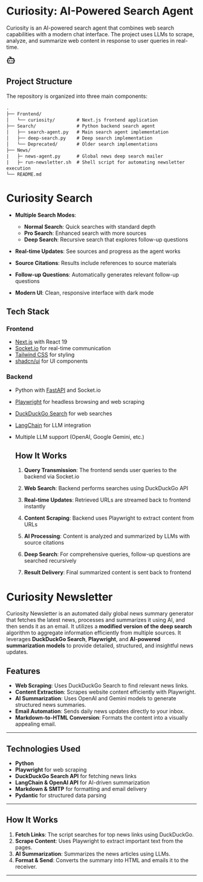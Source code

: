 # Curiosity: AI-Powered Search Agent

Curiosity is an AI-powered search agent that combines web search capabilities with a modern chat interface. The project uses LLMs to scrape, analyze, and summarize web content in response to user queries in real-time.

![Curiosity Bot](Frontend/curiosity/public/assets/bot.png)

## Project Structure

The repository is organized into three main components:

```
.
├── Frontend/
│   └── curiosity/        # Next.js frontend application
├── Search/               # Python backend search agent
│   ├── search-agent.py   # Main search agent implementation
│   ├── deep-search.py    # Deep search implementation
│   └── Deprecated/       # Older search implementations
├── News/
|   ├─ news-agent.py      # Global news deep search mailer
|   ├─ run-newsletter.sh  # Shell script for automating newsletter execution
└── README.md
```

# Curiosity Search

- **Multiple Search Modes**:

  - **Normal Search**: Quick searches with standard depth
  - **Pro Search**: Enhanced search with more sources
  - **Deep Search**: Recursive search that explores follow-up questions

- **Real-time Updates**: See sources and progress as the agent works
- **Source Citations**: Results include references to source materials
- **Follow-up Questions**: Automatically generates relevant follow-up questions
- **Modern UI**: Clean, responsive interface with dark mode

## Tech Stack

### Frontend

- [Next.js](https://nextjs.org/) with React 19
- [Socket.io](https://socket.io/) for real-time communication
- [Tailwind CSS](https://tailwindcss.com/) for styling
- [shadcn/ui](https://ui.shadcn.com/) for UI components

### Backend

- Python with [FastAPI](https://fastapi.tiangolo.com/) and Socket.io
- [Playwright](https://playwright.dev/) for headless browsing and web scraping
- [DuckDuckGo Search](https://github.com/deedy5/duckduckgo_search) for web searches
- [LangChain](https://langchain.readthedocs.io/) for LLM integration
- Multiple LLM support (OpenAI, Google Gemini, etc.)

  ## How It Works

  1.  **Query Transmission**: The frontend sends user queries to the backend via Socket.io

  2.  **Web Search**: Backend performs searches using DuckDuckGo API

  3.  **Real-time Updates**: Retrieved URLs are streamed back to frontend instantly

  4.  **Content Scraping**: Backend uses Playwright to extract content from URLs

  5.  **AI Processing**: Content is analyzed and summarized by LLMs with source citations

  6.  **Deep Search**: For comprehensive queries, follow-up questions are searched recursively

  7.  **Result Delivery**: Final summarized content is sent back to frontend

# Curiosity Newsletter

Curiosity Newsletter is an automated daily global news summary generator that fetches the latest news, processes and summarizes it using AI, and then sends it as an email. It utilizes a **modified version of the deep search** algorithm to aggregate information efficiently from multiple sources. It leverages **DuckDuckGo Search**, **Playwright**, and **AI-powered summarization models** to provide detailed, structured, and insightful news updates.

## Features

- **Web Scraping**: Uses DuckDuckGo Search to find relevant news links.
- **Content Extraction**: Scrapes website content efficiently with Playwright.
- **AI Summarization**: Uses OpenAI and Gemini models to generate structured news summaries.
- **Email Automation**: Sends daily news updates directly to your inbox.
- **Markdown-to-HTML Conversion**: Formats the content into a visually appealing email.

---

## Technologies Used

- **Python**
- **Playwright** for web scraping
- **DuckDuckGo Search API** for fetching news links
- **LangChain & OpenAI API** for AI-driven summarization
- **Markdown & SMTP** for formatting and email delivery
- **Pydantic** for structured data parsing

---

## How It Works

1. **Fetch Links**: The script searches for top news links using DuckDuckGo.
2. **Scrape Content**: Uses Playwright to extract important text from the pages.
3. **AI Summarization**: Summarizes the news articles using LLMs.
4. **Format & Send**: Converts the summary into HTML and emails it to the receiver.

---
